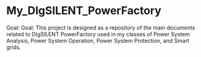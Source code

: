 # My_DIgSILENT_PowerFactory
Goal: Goal: This project is designed as a repository of the main documents related to DIgSILENT PowerFactory used in my classes of Power System Analysis, Power System Operation, Power System Protection, and Smart grids.
